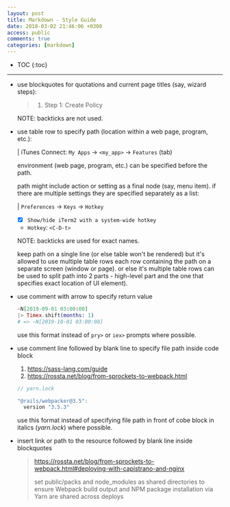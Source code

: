 ```yaml
---
layout: post
title: Markdown - Style Guide
date: 2018-03-02 21:46:06 +0300
access: public
comments: true
categories: [markdown]
---
```


<!-- more -->

* TOC
{:toc}
<hr>

- use blockquotes for quotations and current page titles (say, wizard steps):

  > 1) Step 1: Create Policy

  NOTE: backticks are not used.

- use table row to specify path (location within a web page, program, etc.):

  | iTunes Connect: `My Apps` → `<my_app>` → `Features` (tab)

  environment (web page, program, etc.) can be specified before the path.

  path might include action or setting as a final node (say, menu item).
  if there are multiple settings they are specified separately as a list:

  | `Preferences` → `Keys` → `Hotkey`

  - [x] `Show/hide iTerm2 with a system-wide hotkey`
  - `Hotkey`: `<C-D-t>`

  NOTE: backticks are used for exact names.

  keep path on a single line (or else table won't be rendered) but it's
  allowed to use multiple table rows each row containing the path on a
  separate screen (window or page). or else it's multiple table rows can
  be used to split path into 2 parts - high-level part and the one that
  specifies exact location of UI element).

- use comment with arrow to specify return value

  ```elixir
  ~N[2019-09-01 03:00:00]
  |> Timex.shift(months: 1)
  # => ~N[2019-10-01 03:00:00]
  ```

  use this format instead of `pry>` or `iex>` prompts where possible.

- use comment line followed by blank line to specify file path inside code block

  1. <https://sass-lang.com/guide>
  2. <https://rossta.net/blog/from-sprockets-to-webpack.html>

  ```javascript
  // yarn.lock

  "@rails/webpacker@3.5":
    version "3.5.3"
  ```

  use this format instead of specifying file path in front of cobe block
  in italics (_yarn.lock_) where possible.

- insert link or path to the resource followed by blank line inside blockquotes

  > <https://rossta.net/blog/from-sprockets-to-webpack.html#deploying-with-capistrano-and-nginx>
  >
  > set public/packs and node_modules as shared directories to ensure Webpack
  > build output and NPM package installation via Yarn are shared across deploys
